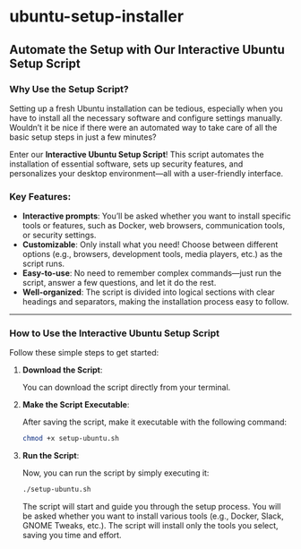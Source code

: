 # ubuntu-setup-installer
## Automate the Setup with Our Interactive Ubuntu Setup Script

### Why Use the Setup Script?

Setting up a fresh Ubuntu installation can be tedious, especially when you have to install all the necessary software and configure settings manually. Wouldn’t it be nice if there were an automated way to take care of all the basic setup steps in just a few minutes?

Enter our **Interactive Ubuntu Setup Script**! This script automates the installation of essential software, sets up security features, and personalizes your desktop environment—all with a user-friendly interface.

### Key Features:
- **Interactive prompts**: You’ll be asked whether you want to install specific tools or features, such as Docker, web browsers, communication tools, or security settings.
- **Customizable**: Only install what you need! Choose between different options (e.g., browsers, development tools, media players, etc.) as the script runs.
- **Easy-to-use**: No need to remember complex commands—just run the script, answer a few questions, and let it do the rest.
- **Well-organized**: The script is divided into logical sections with clear headings and separators, making the installation process easy to follow.

---

### How to Use the Interactive Ubuntu Setup Script

Follow these simple steps to get started:

1. **Download the Script**:

   You can download the script directly from your terminal.

2. **Make the Script Executable**:

   After saving the script, make it executable with the following command:

   ```bash
   chmod +x setup-ubuntu.sh
   ```

3. **Run the Script**:

   Now, you can run the script by simply executing it:

   ```bash
   ./setup-ubuntu.sh
   ```

   The script will start and guide you through the setup process. You will be asked whether you want to install various tools (e.g., Docker, Slack, GNOME Tweaks, etc.). The script will install only the tools you select, saving you time and effort.